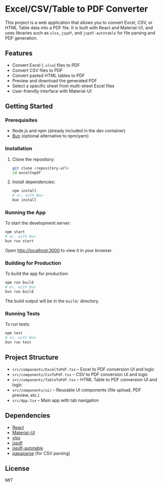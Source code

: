 # Excel/CSV/Table to PDF Converter

This project is a web application that allows you to convert Excel, CSV, or HTML Table data into a PDF file. It is built with React and Material-UI, and uses libraries such as `xlsx`, `jspdf`, and `jspdf-autotable` for file parsing and PDF generation.

## Features
- Convert Excel (`.xlsx`) files to PDF
- Convert CSV files to PDF
- Convert pasted HTML tables to PDF
- Preview and download the generated PDF
- Select a specific sheet from multi-sheet Excel files
- User-friendly interface with Material-UI

## Getting Started

### Prerequisites
- Node.js and npm (already included in the dev container)
- [Bun](https://bun.sh/) (optional alternative to npm/yarn)

### Installation
1. Clone the repository:
   ```sh
   git clone <repository-url>
   cd exceltopdf
   ```
2. Install dependencies:
   ```sh
   npm install
   # or, with Bun
   bun install
   ```

### Running the App
To start the development server:
```sh
npm start
# or, with Bun
bun run start
```
Open [http://localhost:3000](http://localhost:3000) to view it in your browser.

### Building for Production
To build the app for production:
```sh
npm run build
# or, with Bun
bun run build
```
The build output will be in the `build/` directory.

### Running Tests
To run tests:
```sh
npm test
# or, with Bun
bun run test
```

## Project Structure
- `src/components/ExcelToPdf.tsx` – Excel to PDF conversion UI and logic
- `src/components/CsvToPdf.tsx` – CSV to PDF conversion UI and logic
- `src/components/TableToPdf.tsx` – HTML Table to PDF conversion UI and logic
- `src/components/ui/` – Reusable UI components (file upload, PDF preview, etc.)
- `src/App.tsx` – Main app with tab navigation

## Dependencies
- [React](https://reactjs.org/)
- [Material-UI](https://mui.com/)
- [xlsx](https://github.com/SheetJS/sheetjs)
- [jspdf](https://github.com/parallax/jsPDF)
- [jspdf-autotable](https://github.com/simonbengtsson/jsPDF-AutoTable)
- [papaparse](https://www.papaparse.com/) (for CSV parsing)

## License
MIT
